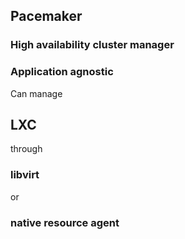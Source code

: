 ## Pacemaker


### High availability cluster manager


### Application agnostic


Can manage
## LXC
through
### libvirt
or
### native resource agent


<!-- .slide: data-background-iframe="http://localhost:4200/" data-background-size="contain" -->
